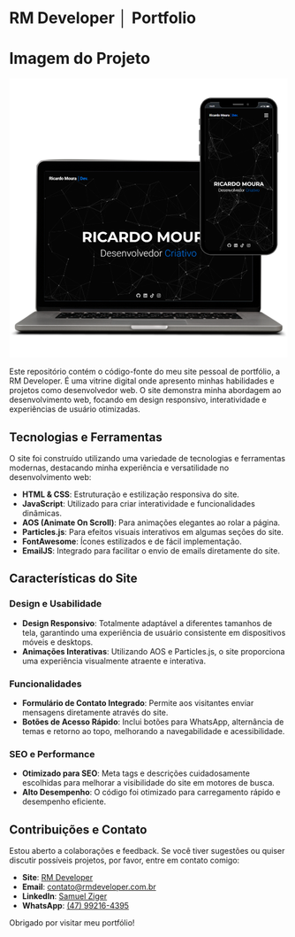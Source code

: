 # RM Developer │ Portfolio

# Imagem do Projeto
![imagem do projeto](./assets/image/rm-dev-portfolio2.0.png "Link Bio RM Dev 2.0")

Este repositório contém o código-fonte do meu site pessoal de portfólio, a RM Developer. É uma vitrine digital onde apresento minhas habilidades e projetos como desenvolvedor web. O site demonstra minha abordagem ao desenvolvimento web, focando em design responsivo, interatividade e experiências de usuário otimizadas.

## Tecnologias e Ferramentas

O site foi construído utilizando uma variedade de tecnologias e ferramentas modernas, destacando minha experiência e versatilidade no desenvolvimento web:

- **HTML & CSS**: Estruturação e estilização responsiva do site.
- **JavaScript**: Utilizado para criar interatividade e funcionalidades dinâmicas.
- **AOS (Animate On Scroll)**: Para animações elegantes ao rolar a página.
- **Particles.js**: Para efeitos visuais interativos em algumas seções do site.
- **FontAwesome**: Ícones estilizados e de fácil implementação.
- **EmailJS**: Integrado para facilitar o envio de emails diretamente do site.

## Características do Site

### Design e Usabilidade

- **Design Responsivo**: Totalmente adaptável a diferentes tamanhos de tela, garantindo uma experiência de usuário consistente em dispositivos móveis e desktops.
- **Animações Interativas**: Utilizando AOS e Particles.js, o site proporciona uma experiência visualmente atraente e interativa.

### Funcionalidades

- **Formulário de Contato Integrado**: Permite aos visitantes enviar mensagens diretamente através do site.
- **Botões de Acesso Rápido**: Inclui botões para WhatsApp, alternância de temas e retorno ao topo, melhorando a navegabilidade e acessibilidade.

### SEO e Performance

- **Otimizado para SEO**: Meta tags e descrições cuidadosamente escolhidas para melhorar a visibilidade do site em motores de busca.
- **Alto Desempenho**: O código foi otimizado para carregamento rápido e desempenho eficiente.

## Contribuições e Contato

Estou aberto a colaborações e feedback. Se você tiver sugestões ou quiser discutir possíveis projetos, por favor, entre em contato comigo:

- **Site**: [RM Developer](https://www.rmdeveloper.com.br)
- **Email**: [contato@rmdeveloper.com.br](mailto:contato@rmdeveloper.com.br)
- **LinkedIn**: [Samuel Ziger](https://www.linkedin.com/in/ricardomouradev/)
- **WhatsApp**: [(47) 99216-4395](https://wa.me/5547992164395)

Obrigado por visitar meu portfólio!
